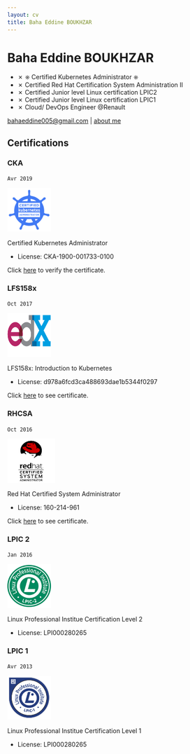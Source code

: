 ```yaml
---
layout: cv
title: Baha Eddine BOUKHZAR
---
```

# Baha Eddine BOUKHZAR
* ✗ ⎈ Certified Kubernetes Administrator ⎈ 
* ✗ Certified Red Hat Certification System Administration II
* ✗ Certified Junior level Linux certification LPIC2
* ✗ Certified Junior level Linux certification LPIC1
* ✗ Cloud/ DevOps Engineer @Renault
<div id="webaddress">
<a target="_blank"  href="bahaeddine005@gmail.com">bahaeddine005@gmail.com</a>
| <a target="_blank"  href="https://about.me/bahaeddinebkz"> about me</a>
</div>



## Certifications

### CKA
`Avr 2019`

<img src="./media/images/logo_cka.png" alt="cka" height="100" width="100">

Certified Kubernetes Administrator
* License: CKA-1900-001733-0100

Click <a href="https://www.youracclaim.com/badges/5450373b-bc68-4c3e-84cd-5fb92c1fc9ec">here</a> to verify the certificate.

### LFS158x
`Oct 2017`

<img src="./media/images/edx.png" alt="edx" height="100" width="100">

LFS158x: Introduction to Kubernetes
* License: d978a6fcd3ca488693dae1b5344f0297

Click <a href="https://courses.edx.org/certificates/d978a6fcd3ca488693dae1b5344f0297">here</a> to see certificate.

### RHCSA

`Oct 2016`

<img src="./media/images/rhcsa.png" alt="rhcsa" height="100" width="110">

Red Hat Certified System Administrator
* License: 160-214-961 

Click <a href="https://www.redhat.com/rhtapps/certification/verify/?certId=160-214-961">here</a> to see certificate.

### LPIC 2

`Jan 2016`

<img src="./media/images/lpic2.png" alt="lpic2" height="100" width="100">

Linux Professional Institue Certification Level 2
* License: LPI000280265

### LPIC 1

`Avr 2013`

<img src="./media/images/lpic1.png" alt="lpic1" height="100" width="100">

Linux Professional Institue Certification Level 1
* License: LPI000280265